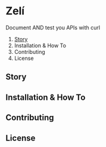# Zelí
Document AND test you APIs with curl

1. [Story](#story)
2. Installation & How To
3. Contributing
4. License

## Story

## Installation & How To

## Contributing

## License
